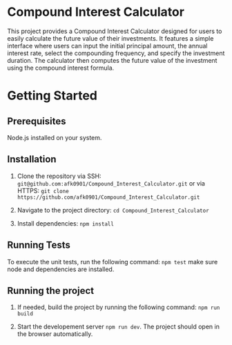 # Compound Interest Calculator

This project provides a Compound Interest Calculator designed for users to easily calculate the future value of their investments.
It features a simple interface where users can input the initial principal amount, the annual interest rate,
select the compounding frequency, and specify the investment duration.
The calculator then computes the future value of the investment using the compound interest formula.

# Getting Started

## Prerequisites

Node.js installed on your system.

## Installation

1. Clone the repository via SSH: `git@github.com:afk0901/Compound_Interest_Calculator.git`
   or via HTTPS: `git clone https://github.com/afk0901/Compound_Interest_Calculator.git`

2. Navigate to the project directory: `cd Compound_Interest_Calculator`

3. Install dependencies: `npm install`

## Running Tests

To execute the unit tests, run the following command: `npm test` make sure node and dependencies are installed.

## Running the project

1. If needed, build the project by running the following command: `npm run build`

2. Start the developement server `npm run dev`. The project should open in the browser automatically.
